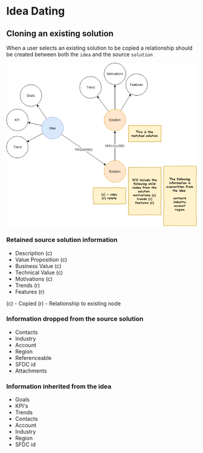 # Idea Dating
## Cloning an existing solution

When a user selects an existing solution to be copied a relationship should be created between both the `idea` and the source `solution`<br>

![](images/dataModel.png)<br>

### Retained source solution information

- Description (c)
- Value Proposition (c)
- Business Value (c)
- Technical Value (c)
- Motivations (c)
- Trends (r)
- Features (r)

(c) - Copied
(r) - Relationship to existing node

### Information dropped from the source solution

- Contacts
- Industry
- Account
- Region
- Referenceable
- SFDC id
- Attachments

### Information inherited from the idea

- Goals
- KPI's
- Trends
- Contacts
- Account
- Industry
- Region
- SFDC id
